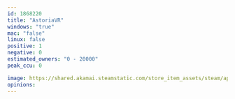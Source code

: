 ```yaml
---
id: 1868220
title: "AstoriaVR"
windows: "true"
mac: "false"
linux: false
positive: 1
negative: 0
estimated_owners: "0 - 20000"
peak_ccu: 0

image: https://shared.akamai.steamstatic.com/store_item_assets/steam/apps/1868220/header.jpg?t=1653046163
opinions:
---
```

